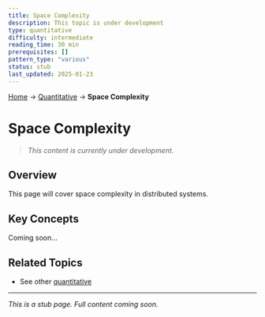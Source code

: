 ```yaml
---
title: Space Complexity
description: This topic is under development
type: quantitative
difficulty: intermediate
reading_time: 30 min
prerequisites: []
pattern_type: "various"
status: stub
last_updated: 2025-01-23
---
```


<!-- Navigation -->
[Home](../index.md) → [Quantitative](index.md) → **Space Complexity**

# Space Complexity

> *This content is currently under development.*

## Overview

This page will cover space complexity in distributed systems.

## Key Concepts

Coming soon...

## Related Topics

- See other [quantitative](index.md)

---

*This is a stub page. Full content coming soon.*
